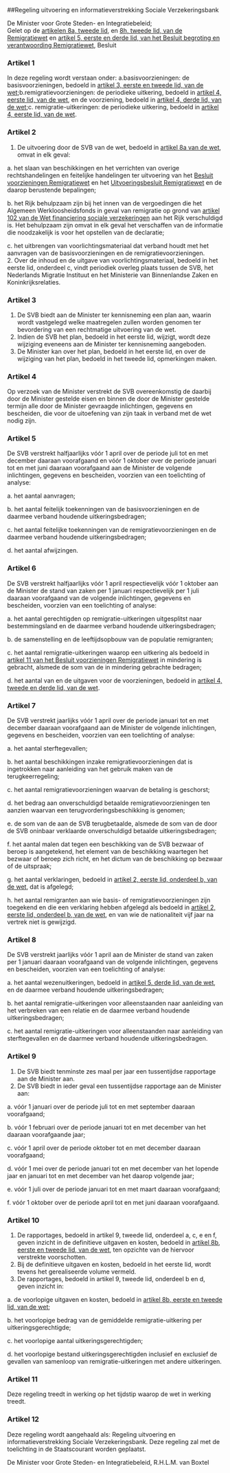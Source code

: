 <meta http-equiv='Content-Type' content='text/html; charset=utf-8' />

##Regeling uitvoering en informatieverstrekking Sociale Verzekeringsbank

De Minister voor Grote Steden- en Integratiebeleid;  
Gelet op de [artikelen 8a, tweede lid](../../../../../../../../wet/remigratiewet/BWBR0010424/README.md), en [8h, tweede lid, van de Remigratiewet](../../../../../../../../wet/remigratiewet/BWBR0010424/README.md) en [artikel 5, eerste en derde lid, van het Besluit begroting en verantwoording Remigratiewet](../../../../../../../../AMvB/besluit/begroting/en/verantwoording/remigratiewet/BWBR0011218/README.md),
Besluit    

### Artikel  1  

In deze regeling wordt verstaan onder: a.basisvoorzieningen: de basisvoorzieningen, bedoeld in [artikel 3, eerste en tweede lid, van de wet](../../../../../../../../wet/remigratiewet/BWBR0010424/README.md);b.remigratievoorzieningen: de periodieke uitkering, bedoeld in [artikel 4, eerste lid, van de wet](../../../../../../../../wet/remigratiewet/BWBR0010424/README.md), en de voorziening, bedoeld in [artikel 4, derde lid, van de wet](../../../../../../../../wet/remigratiewet/BWBR0010424/README.md);c. remigratie-uitkeringen: de periodieke uitkering, bedoeld in [artikel 4, eerste lid, van de wet](../../../../../../../../wet/remigratiewet/BWBR0010424/README.md).  

### Artikel  2  

1.  De uitvoering door de SVB van de wet, bedoeld in [artikel 8a van de wet](../../../../../../../../wet/remigratiewet/BWBR0010424/README.md), omvat in elk geval: 

a.  het slaan van beschikkingen en het verrichten van overige rechtshandelingen en feitelijke handelingen ter uitvoering van het [Besluit voorzieningen Remigratiewet](../../../../../../../../AMvB/besluit/voorzieningen/remigratiewet/BWBR0010773/README.md) en het [Uitvoeringsbesluit Remigratiewet](../../../../../../../../AMvB/uitvoeringsbesluit/remigratiewet/BWBR0011222/README.md) en de daarop berustende bepalingen; 

b.  het Rijk behulpzaam zijn bij het innen van de vergoedingen die het Algemeen Werkloosheidsfonds in geval van remigratie op grond van [artikel 102 van de Wet financiering sociale verzekeringen](../../../../../../../../wet/wet/financiering/sociale/verzekeringen/BWBR0017745/README.md) aan het Rijk verschuldigd is. Het behulpzaam zijn omvat in elk geval het verschaffen van de informatie die noodzakelijk is voor het opstellen van de declaratie; 

c.  het uitbrengen van voorlichtingsmateriaal dat verband houdt met het aanvragen van de basisvoorzieningen en de remigratievoorzieningen.    
2.  Over de inhoud en de uitgave van voorlichtingsmateriaal, bedoeld in het eerste lid, onderdeel c, vindt periodiek overleg plaats tussen de SVB, het Nederlands Migratie Instituut en het Ministerie van Binnenlandse Zaken en Koninkrijksrelaties.   

### Artikel  3  

1.  De SVB biedt aan de Minister ter kennisneming een plan aan, waarin wordt vastgelegd welke maatregelen zullen worden genomen ter bevordering van een rechtmatige uitvoering van de wet.   
2.  Indien de SVB het plan, bedoeld in het eerste lid, wijzigt, wordt deze wijziging eveneens aan de Minister ter kennisneming aangeboden.   
3.  De Minister kan over het plan, bedoeld in het eerste lid, en over de wijziging van het plan, bedoeld in het tweede lid, opmerkingen maken.   

### Artikel  4  

Op verzoek van de Minister verstrekt de SVB overeenkomstig de daarbij door de Minister gestelde eisen en binnen de door de Minister gestelde termijn alle door de Minister gevraagde inlichtingen, gegevens en bescheiden, die voor de uitoefening van zijn taak in verband met de wet nodig zijn.  

### Artikel  5  

De SVB verstrekt halfjaarlijks vóór 1 april over de periode juli tot en met december daaraan voorafgaand en vóór 1 oktober over de periode januari tot en met juni daaraan voorafgaand aan de Minister de volgende inlichtingen, gegevens en bescheiden, voorzien van een toelichting of analyse: 

a.  het aantal aanvragen; 

b.  het aantal feitelijk toekenningen van de basisvoorzieningen en de daarmee verband houdende uitkeringsbedragen; 

c.  het aantal feitelijke toekenningen van de remigratievoorzieningen en de daarmee verband houdende uitkeringsbedragen; 

d.  het aantal afwijzingen.   

### Artikel  6  

De SVB verstrekt halfjaarlijks vóór 1 april respectievelijk vóór 1 oktober aan de Minister de stand van zaken per 1 januari respectievelijk per 1 juli daaraan voorafgaand van de volgende inlichtingen, gegevens en bescheiden, voorzien van een toelichting of analyse: 

a.  het aantal gerechtigden op remigratie-uitkeringen uitgesplitst naar bestemmingsland en de daarmee verband houdende uitkeringsbedragen; 

b.  de samenstelling en de leeftijdsopbouw van de populatie remigranten; 

c.  het aantal remigratie-uitkeringen waarop een uitkering als bedoeld in [artikel 11 van het Besluit voorzieningen Remigratiewet](../../../../../../../../AMvB/besluit/voorzieningen/remigratiewet/BWBR0010773/README.md) in mindering is gebracht, alsmede de som van de in mindering gebrachte bedragen; 

d.  het aantal van en de uitgaven voor de voorzieningen, bedoeld in [artikel 4, tweede en derde lid, van de wet](../../../../../../../../wet/remigratiewet/BWBR0010424/README.md).   

### Artikel  7  

De SVB verstrekt jaarlijks vóór 1 april over de periode januari tot en met december daaraan voorafgaand aan de Minister de volgende inlichtingen, gegevens en bescheiden, voorzien van een toelichting of analyse: 

a.  het aantal sterftegevallen; 

b.  het aantal beschikkingen inzake remigratievoorzieningen dat is ingetrokken naar aanleiding van het gebruik maken van de terugkeerregeling; 

c.  het aantal remigratievoorzieningen waarvan de betaling is geschorst; 

d.  het bedrag aan onverschuldigd betaalde remigratievoorzieningen ten aanzien waarvan een terugvorderingsbeschikking is genomen; 

e.  de som van de aan de SVB terugbetaalde, alsmede de som van de door de SVB oninbaar verklaarde onverschuldigd betaalde uitkeringsbedragen; 

f.  het aantal malen dat tegen een beschikking van de SVB bezwaar of beroep is aangetekend, het element van de beschikking waartegen het bezwaar of beroep zich richt, en het dictum van de beschikking op bezwaar of de uitspraak; 

g.  het aantal verklaringen, bedoeld in [artikel 2, eerste lid, onderdeel b, van de wet](../../../../../../../../wet/remigratiewet/BWBR0010424/README.md), dat is afgelegd; 

h.  het aantal remigranten aan wie basis- of remigratievoorzieningen zijn toegekend en die een verklaring hebben afgelegd als bedoeld in [artikel 2, eerste lid, onderdeel b, van de wet](../../../../../../../../wet/remigratiewet/BWBR0010424/README.md), en van wie de nationaliteit vijf jaar na vertrek niet is gewijzigd.   

### Artikel  8  

De SVB verstrekt jaarlijks vóór 1 april aan de Minister de stand van zaken per 1 januari daaraan voorafgaand van de volgende inlichtingen, gegevens en bescheiden, voorzien van een toelichting of analyse: 

a.  het aantal wezenuitkeringen, bedoeld in [artikel 5, derde lid, van de wet](../../../../../../../../wet/remigratiewet/BWBR0010424/README.md), en de daarmee verband houdende uitkeringsbedragen; 

b.  het aantal remigratie-uitkeringen voor alleenstaanden naar aanleiding van het verbreken van een relatie en de daarmee verband houdende uitkeringsbedragen; 

c.  het aantal remigratie-uitkeringen voor alleenstaanden naar aanleiding van sterftegevallen en de daarmee verband houdende uitkeringsbedragen.   

### Artikel  9  

1.  De SVB biedt tenminste zes maal per jaar een tussentijdse rapportage aan de Minister aan.   
2.  De SVB biedt in ieder geval een tussentijdse rapportage aan de Minister aan: 

a.  vóór 1 januari over de periode juli tot en met september daaraan voorafgaand; 

b.  vóór 1 februari over de periode januari tot en met december van het daaraan voorafgaande jaar; 

c.  vóór 1 april over de periode oktober tot en met december daaraan voorafgaand; 

d.  vóór 1 mei over de periode januari tot en met december van het lopende jaar en januari tot en met december van het daarop volgende jaar; 

e.  vóór 1 juli over de periode januari tot en met maart daaraan voorafgaand; 

f.  vóór 1 oktober over de periode april tot en met juni daaraan voorafgaand.    

### Artikel  10  

1.  De rapportages, bedoeld in artikel 9, tweede lid, onderdeel a, c, e en f, geven inzicht in de definitieve uitgaven en kosten, bedoeld in [artikel 8b, eerste en tweede lid, van de wet](../../../../../../../../wet/remigratiewet/BWBR0010424/README.md), ten opzichte van de hiervoor verstrekte voorschotten.   
2.  Bij de definitieve uitgaven en kosten, bedoeld in het eerste lid, wordt tevens het gerealiseerde volume vermeld.   
3.  De rapportages, bedoeld in artikel 9, tweede lid, onderdeel b en d, geven inzicht in: 

a.  de voorlopige uitgaven en kosten, bedoeld in [artikel 8b, eerste en tweede lid, van de wet](../../../../../../../../wet/remigratiewet/BWBR0010424/README.md); 

b.  het voorlopige bedrag van de gemiddelde remigratie-uitkering per uitkeringsgerechtigde; 

c.  het voorlopige aantal uitkeringsgerechtigden; 

d.  het voorlopige bestand uitkeringsgerechtigden inclusief en exclusief de gevallen van samenloop van remigratie-uitkeringen met andere uitkeringen.    

### Artikel  11  

Deze regeling treedt in werking op het tijdstip waarop de wet in werking treedt.  

### Artikel  12  

Deze regeling wordt aangehaald als: Regeling uitvoering en informatieverstrekking Sociale Verzekeringsbank. 
Deze regeling zal met de toelichting in de Staatscourant worden geplaatst.   

De 
Minister voor Grote Steden- en Integratiebeleid, 
R.H.L.M. van Boxtel      
